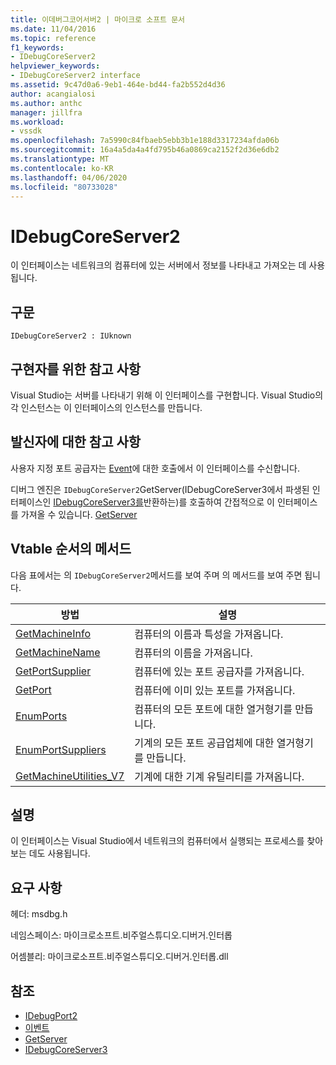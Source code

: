 ```yaml
---
title: 이데버그코어서버2 | 마이크로 소프트 문서
ms.date: 11/04/2016
ms.topic: reference
f1_keywords:
- IDebugCoreServer2
helpviewer_keywords:
- IDebugCoreServer2 interface
ms.assetid: 9c47d0a6-9eb1-464e-bd44-fa2b552d4d36
author: acangialosi
ms.author: anthc
manager: jillfra
ms.workload:
- vssdk
ms.openlocfilehash: 7a5990c84fbaeb5ebb3b1e188d3317234afda06b
ms.sourcegitcommit: 16a4a5da4a4fd795b46a0869ca2152f2d36e6db2
ms.translationtype: MT
ms.contentlocale: ko-KR
ms.lasthandoff: 04/06/2020
ms.locfileid: "80733028"
---
```

# <a name="idebugcoreserver2"></a>IDebugCoreServer2
이 인터페이스는 네트워크의 컴퓨터에 있는 서버에서 정보를 나타내고 가져오는 데 사용됩니다.

## <a name="syntax"></a>구문

```
IDebugCoreServer2 : IUknown
```

## <a name="notes-for-implementers"></a>구현자를 위한 참고 사항
 Visual Studio는 서버를 나타내기 위해 이 인터페이스를 구현합니다. Visual Studio의 각 인스턴스는 이 인터페이스의 인스턴스를 만듭니다.

## <a name="notes-for-callers"></a>발신자에 대한 참고 사항
 사용자 지정 포트 공급자는 [Event](../../../extensibility/debugger/reference/idebugportevents2-event.md)에 대한 호출에서 이 인터페이스를 수신합니다.

 디버그 엔진은 `IDebugCoreServer2`GetServer(IDebugCoreServer3에서 파생된 인터페이스인 [IDebugCoreServer3를](../../../extensibility/debugger/reference/idebugcoreserver3.md)반환하는)를 호출하여 간접적으로 이 인터페이스를 가져올 수 있습니다. [GetServer](../../../extensibility/debugger/reference/idebugdefaultport2-getserver.md)

## <a name="methods-in-vtable-order"></a>Vtable 순서의 메서드
 다음 표에서는 의 `IDebugCoreServer2`메서드를 보여 주며 의 메서드를 보여 주면 됩니다.

|방법|설명|
|------------|-----------------|
|[GetMachineInfo](../../../extensibility/debugger/reference/idebugcoreserver2-getmachineinfo.md)|컴퓨터의 이름과 특성을 가져옵니다.|
|[GetMachineName](../../../extensibility/debugger/reference/idebugcoreserver2-getmachinename.md)|컴퓨터의 이름을 가져옵니다.|
|[GetPortSupplier](../../../extensibility/debugger/reference/idebugcoreserver2-getportsupplier.md)|컴퓨터에 있는 포트 공급자를 가져옵니다.|
|[GetPort](../../../extensibility/debugger/reference/idebugcoreserver2-getport.md)|컴퓨터에 이미 있는 포트를 가져옵니다.|
|[EnumPorts](../../../extensibility/debugger/reference/idebugcoreserver2-enumports.md)|컴퓨터의 모든 포트에 대한 열거형기를 만듭니다.|
|[EnumPortSuppliers](../../../extensibility/debugger/reference/idebugcoreserver2-enumportsuppliers.md)|기계의 모든 포트 공급업체에 대한 열거형기를 만듭니다.|
|[GetMachineUtilities_V7](../../../extensibility/debugger/reference/idebugcoreserver2-getmachineutilities-v7.md)|기계에 대한 기계 유틸리티를 가져옵니다.|

## <a name="remarks"></a>설명
 이 인터페이스는 Visual Studio에서 네트워크의 컴퓨터에서 실행되는 프로세스를 찾아보는 데도 사용됩니다.

## <a name="requirements"></a>요구 사항
 헤더: msdbg.h

 네임스페이스: 마이크로소프트.비주얼스튜디오.디버거.인터롭

 어셈블리: 마이크로소프트.비주얼스튜디오.디버거.인터롭.dll

## <a name="see-also"></a>참조
- [IDebugPort2](../../../extensibility/debugger/reference/idebugport2.md)
- [이벤트](../../../extensibility/debugger/reference/idebugportevents2-event.md)
- [GetServer](../../../extensibility/debugger/reference/idebugdefaultport2-getserver.md)
- [IDebugCoreServer3](../../../extensibility/debugger/reference/idebugcoreserver3.md)
